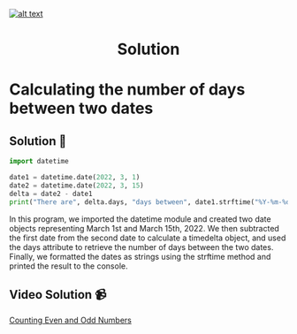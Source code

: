 <a href="https://www.core-code.io/">

![alt text](https://uploads-ssl.webflow.com/5eb2f56932c3562feab232e3/5f73550d00249e7e96c9f3de_Logo.png 'corecodeio')

</a>

<h1 align="center">Solution</h1>

# Calculating the number of days between two dates



## Solution 🏁
    
```python
import datetime

date1 = datetime.date(2022, 3, 1)
date2 = datetime.date(2022, 3, 15)
delta = date2 - date1
print("There are", delta.days, "days between", date1.strftime("%Y-%m-%d"), "and", date2.strftime("%Y-%m-%d")) # Output: There are 5 days between 2023-05-21 and 2023-05-26

```

In this program, we imported the datetime module and created two date objects representing March 1st and March 15th, 2022. We then subtracted the first date from the second date to calculate a timedelta object, and used the days attribute to retrieve the number of days between the two dates. Finally, we formatted the dates as strings using the strftime method and printed the result to the console.

## Video Solution 📹

[Counting Even and Odd Numbers](https://edpuzzle.com/assignments/6386b321c511ef40e3f4fb07/watch)